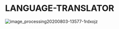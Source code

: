 # LANGUAGE-TRANSLATOR


![image_processing20200803-13577-1rdxojz](https://user-images.githubusercontent.com/60309916/122662743-04835880-d1b3-11eb-8474-6b2b21cbe7e5.gif)
